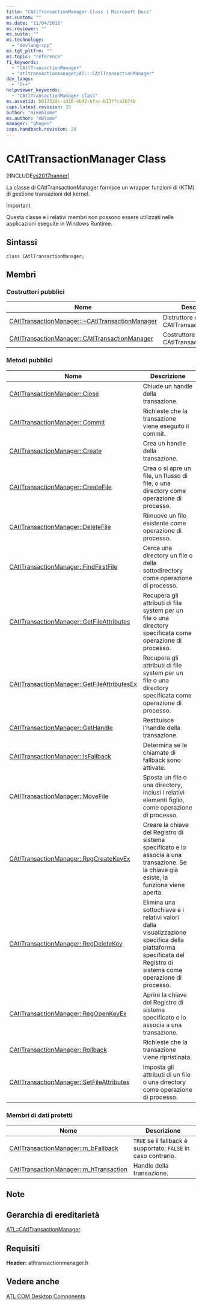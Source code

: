 ```yaml
---
title: "CAtlTransactionManager Class | Microsoft Docs"
ms.custom: ""
ms.date: "11/04/2016"
ms.reviewer: ""
ms.suite: ""
ms.technology: 
  - "devlang-cpp"
ms.tgt_pltfrm: ""
ms.topic: "reference"
f1_keywords: 
  - "CAtlTransactionManager"
  - "atltransactionmanager/ATL::CAtlTransactionManager"
dev_langs: 
  - "C++"
helpviewer_keywords: 
  - "CAtlTransactionManager class"
ms.assetid: b01732dc-1d16-4b42-bfac-b137fca2b740
caps.latest.revision: 25
author: "mikeblome"
ms.author: "mblome"
manager: "ghogen"
caps.handback.revision: 28
---
```

# CAtlTransactionManager Class
[!INCLUDE[vs2017banner](../../assembler/inline/includes/vs2017banner.md)]

La classe di CAtlTransactionManager fornisce un wrapper funzioni di \(KTM\) di gestione transazioni del kernel.  
  
> [!IMPORTANT]
>  Questa classe e i relativi membri non possono essere utilizzati nelle applicazioni eseguite in Windows Runtime.  
  
## Sintassi  
  
```  
class CAtlTransactionManager;  
```  
  
## Membri  
  
### Costruttori pubblici  
  
|Nome|Descrizione|  
|----------|-----------------|  
|[CAtlTransactionManager::~CAtlTransactionManager](../Topic/CAtlTransactionManager::~CAtlTransactionManager.md)|Distruttore di CAtlTransactionManager.|  
|[CAtlTransactionManager::CAtlTransactionManager](../Topic/CAtlTransactionManager::CAtlTransactionManager.md)|Costruttore di CAtlTransactionManager.|  
  
### Metodi pubblici  
  
|Nome|Descrizione|  
|----------|-----------------|  
|[CAtlTransactionManager::Close](../Topic/CAtlTransactionManager::Close.md)|Chiude un handle della transazione.|  
|[CAtlTransactionManager::Commit](../Topic/CAtlTransactionManager::Commit.md)|Richieste che la transazione viene eseguito il commit.|  
|[CAtlTransactionManager::Create](../Topic/CAtlTransactionManager::Create.md)|Crea un handle della transazione.|  
|[CAtlTransactionManager::CreateFile](../Topic/CAtlTransactionManager::CreateFile.md)|Crea o si apre un file, un flusso di file, o una directory come operazione di processo.|  
|[CAtlTransactionManager::DeleteFile](../Topic/CAtlTransactionManager::DeleteFile.md)|Rimuove un file esistente come operazione di processo.|  
|[CAtlTransactionManager::FindFirstFile](../Topic/CAtlTransactionManager::FindFirstFile.md)|Cerca una directory un file o della sottodirectory come operazione di processo.|  
|[CAtlTransactionManager::GetFileAttributes](../Topic/CAtlTransactionManager::GetFileAttributes.md)|Recupera gli attributi di file system per un file o una directory specificata come operazione di processo.|  
|[CAtlTransactionManager::GetFileAttributesEx](../Topic/CAtlTransactionManager::GetFileAttributesEx.md)|Recupera gli attributi di file system per un file o una directory specificata come operazione di processo.|  
|[CAtlTransactionManager::GetHandle](../Topic/CAtlTransactionManager::GetHandle.md)|Restituisce l'handle della transazione.|  
|[CAtlTransactionManager::IsFallback](../Topic/CAtlTransactionManager::IsFallback.md)|Determina se le chiamate di fallback sono attivate.|  
|[CAtlTransactionManager::MoveFile](../Topic/CAtlTransactionManager::MoveFile.md)|Sposta un file o una directory, inclusi i relativi elementi figlio, come operazione di processo.|  
|[CAtlTransactionManager::RegCreateKeyEx](../Topic/CAtlTransactionManager::RegCreateKeyEx.md)|Creare la chiave del Registro di sistema specificato e lo associa a una transazione.  Se la chiave già esiste, la funzione viene aperta.|  
|[CAtlTransactionManager::RegDeleteKey](../Topic/CAtlTransactionManager::RegDeleteKey.md)|Elimina una sottochiave e i relativi valori dalla visualizzazione specifica della piattaforma specificata del Registro di sistema come operazione di processo.|  
|[CAtlTransactionManager::RegOpenKeyEx](../Topic/CAtlTransactionManager::RegOpenKeyEx.md)|Aprire la chiave del Registro di sistema specificato e lo associa a una transazione.|  
|[CAtlTransactionManager::Rollback](../Topic/CAtlTransactionManager::Rollback.md)|Richieste che la transazione viene ripristinata.|  
|[CAtlTransactionManager::SetFileAttributes](../Topic/CAtlTransactionManager::SetFileAttributes.md)|Imposta gli attributi di un file o una directory come operazione di processo.|  
  
### Membri di dati protetti  
  
|Nome|Descrizione|  
|----------|-----------------|  
|[CAtlTransactionManager::m\_bFallback](../Topic/CAtlTransactionManager::m_bFallback.md)|`TRUE` se il fallback è supportato; `FALSE` in caso contrario.|  
|[CAtlTransactionManager::m\_hTransaction](../Topic/CAtlTransactionManager::m_hTransaction.md)|Handle della transazione.|  
  
## Note  
  
## Gerarchia di ereditarietà  
 [ATL::CAtlTransactionManager](../../atl/reference/catltransactionmanager-class.md)  
  
## Requisiti  
 **Header:** atltransactionmanager.h  
  
## Vedere anche  
 [ATL COM Desktop Components](../../atl/atl-com-desktop-components.md)